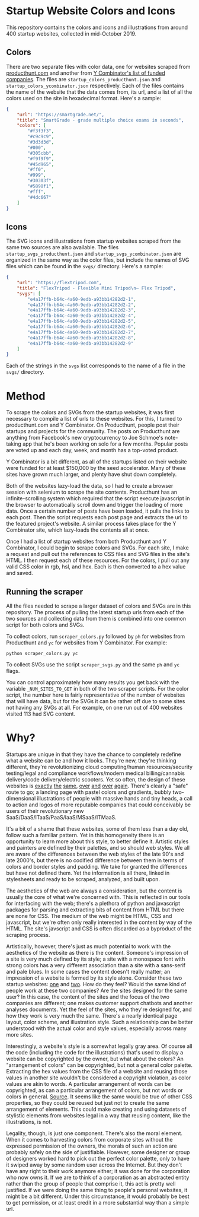 # Startup Website Colors and Icons

This repository contains the colors and icons and illustrations from around 400 startup websites, collected in mid-October 2019.

## Colors

There are two separate files with color data, one for websites scraped from [producthunt.com](https://www.producthunt.com/) and another from [Y Combinator's list of funded companies](https://www.ycombinator.com/companies/). The files are `startup_colors_producthunt.json` and `startup_colors_ycombinator.json` respectively. Each of the files contains the name of the website that the data comes from, its url, and a list of all the colors used on the site in hexadecimal format. Here's a sample:

```json
{
    "url": "https://smartgrade.net/",
    "title": "SmartGrade - grade multiple choice exams in seconds",
    "colors": [
        "#f3f3f3",
        "#c9c9c9",
        "#3d3d3d",
        "#000",
        "#305cbb",
        "#f9f9f9",
        "#45d965",
        "#ff0",
        "#999",
        "#30303f",
        "#5898f1",
        "#fff",
        "#4dc667"
    ]
}
```

## Icons

The SVG icons and illustrations from startup websites scraped from the same two sources are also available. The files `startup_svgs_producthunt.json` and `startup_svgs_ycombinator.json` are organized in the same way as the color files, but include the names of SVG files which can be found in the `svgs/` directory. Here's a sample:

```json
{
    "url": "https://flextripod.com",
    "title": "FlexTripod - Flexible Mini Tripod\n– Flex Tripod",
    "svgs": [
        "e4a17ffb-b64c-4a60-9edb-a93bb14282d2-1",
        "e4a17ffb-b64c-4a60-9edb-a93bb14282d2-2",
        "e4a17ffb-b64c-4a60-9edb-a93bb14282d2-3",
        "e4a17ffb-b64c-4a60-9edb-a93bb14282d2-4",
        "e4a17ffb-b64c-4a60-9edb-a93bb14282d2-5",
        "e4a17ffb-b64c-4a60-9edb-a93bb14282d2-6",
        "e4a17ffb-b64c-4a60-9edb-a93bb14282d2-7",
        "e4a17ffb-b64c-4a60-9edb-a93bb14282d2-8",
        "e4a17ffb-b64c-4a60-9edb-a93bb14282d2-9"
    ]
}
```

Each of the strings in the `svgs` list corresponds to the name of a file in the `svgs/` directory.

# Method

To scrape the colors and SVGs from the startup websites, it was first necessary to compile a list of urls to these websites. For this, I turned to producthunt.com and Y Combinator. On Producthunt, people post their startups and projects for the community. The posts on Producthunt are anything from Facebook's new cryptocurrency to Joe Schmoe's note-taking app that he's been working on solo for a few months. Popular posts are voted up and each day, week, and month has a top-voted product.

Y Combinator is a bit different, as all of the startups listed on their website were funded for at least \$150,000 by the seed accelerator. Many of these sites have grown much larger, and plenty have shut down completely.

Both of the websites lazy-load the data, so I had to create a browser session with selenium to scrape the site contents. Producthunt has an infinite-scrolling system which required that the script execute javascript in the browser to automatically scroll down and trigger the loading of more data. Once a certain number of posts have been loaded, it pulls the links to each post. Then the script requests each post page and extracts the url to the featured project's website. A similar process takes place for the Y Combinator site, which lazy-loads the contents all at once.

Once I had a list of startup websites from both Producthunt and Y Combinator, I could begin to scrape colors and SVGs. For each site, I make a request and pull out the references to CSS files and SVG files in the site's HTML. I then request each of these resources. For the colors, I pull out any valid CSS color in rgb, hsl, and hex. Each is then converted to a hex value and saved.

## Running the scraper

All the files needed to scrape a larger dataset of colors and SVGs are in this repository. The process of pulling the latest startup urls from each of the two sources and collecting data from them is combined into one common script for both colors and SVGs.

To collect colors, run `scraper_colors.py` followed by `ph` for websites from Producthunt and `yc` for websites from Y Combinator. For example:

```shell
python scraper_colors.py yc
```

To collect SVGs use the script `scraper_svgs.py` and the same `ph` and `yc` flags.

You can control approximately how many results you get back with the variable `_NUM_SITES_TO_GET` in both of the two scraper scripts. For the color script, the number here is fairly representative of the number of websites that will have data, but for the SVGs it can be rather off due to some sites not having any SVGs at all. For example, on one run out of 400 websites visited 113 had SVG content.

# Why?

Startups are unique in that they have the chance to completely redefine what a website can be and how it looks. They're new, they're thinking different, they're revolutionizing cloud computing/human resources/security testing/legal and compliance workflows/modern medical billing/cannabis delivery/code delivery/electric scooters. Yet so often, the design of these websites is [exactly](https://www.percept.ai/) [the](https://www.scholarme.co/) [same](https://www.emailjs.com/), [over](https://www.askdata.com/) [and](https://credpal.com/) [over](https://slapdash.com/) [again](https://www.inscribe.ai/). There's clearly a "safe" route to go; a landing page with pastel colors and gradients, bubbly two-dimensional illustrations of people with massive hands and tiny heads, a call to action and logos of more reputable companies that could conceivably be users of their revolutionary new SaaS/DaaS/ITaaS/PaaS/IaaS/MSaaS/ITMaaS.

It's a bit of a shame that these websites, some of them less than a day old, follow such a familiar pattern. Yet in this homogeneity there is an opportunity to learn more about this style, to better define it. Artistic styles and painters are defined by their palettes, and so should web styles. We all are aware of the differences between the web styles of the late 90's and late 2000's, but there is no codified difference between them in terms of colors and border styles and padding. We take for granted the differences but have not defined them. Yet the information is all there, linked in stylesheets and ready to be scraped, analyzed, and built upon.

The aesthetics of the web are always a consideration, but the content is usually the core of what we're concerned with. This is reflected in our tools for interfacing with the web; there's a plethora of python and javascript packages for parsing and extracting bits of content from HTML but there are none for CSS. The medium of the web might be HTML, CSS and javascript, but we're often only really interested in the content by way of the HTML. The site's javscript and CSS is often discarded as a byproduct of the scraping process.

Artistically, however, there's just as much potential to work with the aesthetics of the website as there is the content. Someone's impression of a site is very much defined by its style; a site with a monospace font with strong colors has a very different association than a site with a sans-serif and pale blues. In some cases the content doesn't really matter; an impression of a website is formed by its style alone. Consider these two startup websites: [one](https://www.inscribe.ai/) and [two](https://percept.ai/). How do they feel? Would the same kind of people work at these two companies? Are the sites designed for the same user? In this case, the content of the sites and the focus of the two companies are different; one makes customer support chatbots and another analyses documents. Yet the feel of the sites, who they're designed for, and how they work is very much the same. There's a nearly identical page layout, color scheme, and illustration style. Such a relationship can be better understood with the actual color and style values, especially across many more sites.

Interestingly, a website's style is a somewhat legally gray area. Of course all the code (including the code for the illustrations) that's used to display a website can be copyrighted by the owner, but what about the colors? An "arrangement of colors" can be copyrighted, but not a general color palette. Extracting the hex values from the CSS file of a website and reusing those values in another site wouldn't be considered a copyright violation, as color values are akin to words. A particular arrangement of words can be copyrighted, as can a particular arrangement of colors, but not words or colors in general. [Source](https://www.colormatters.com/color-and-marketing/color-branding-legal-rights). It seems like the same would be true of other CSS properties, so they could be reused but just not to create the same arrangement of elements. This could make creating and using datasets of stylistic elements from websites legal in a way that reusing content, like the illustrations, is not.

Legality, though, is just one component. There's also the moral element. When it comes to harvesting colors from corporate sites without the expressed permission of the owners, the morals of such an action are probably safely on the side of justifiable. However, some designer or group of designers worked hard to pick out the perfect color palette, only to have it swiped away by some random user across the Internet. But they don't have any right to their work anymore either; it was done for the corporation who now owns it. If we are to think of a corporation as an abstracted entity rather than the group of people that comprise it, this act is pretty well justified. If we were doing the same thing to people's personal websites, it might be a bit different. Under this circumstance, it would probably be best to get permission, or at least credit in a more substantial way than a simple url.
